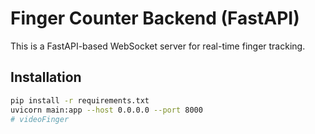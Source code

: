 # Finger Counter Backend (FastAPI)
This is a FastAPI-based WebSocket server for real-time finger tracking.

## Installation
```bash
pip install -r requirements.txt
uvicorn main:app --host 0.0.0.0 --port 8000
# videoFinger
